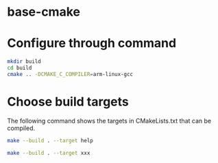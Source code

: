 # base-cmake

# Configure through command

```bash
mkdir build
cd build
cmake .. -DCMAKE_C_COMPILER=arm-linux-gcc
```

# Choose build targets

The following command shows the targets in CMakeLists.txt that can be compiled.
```bash
make --build . --target help
```

```bash
make --build . --target xxx
```
